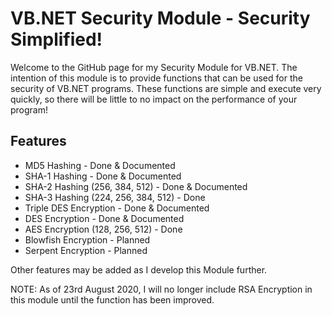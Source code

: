 # VB.NET Security Module - Security Simplified!
Welcome to the GitHub page for my Security Module for VB.NET. The intention of this module is to provide functions that can be used for the security of VB.NET programs. These functions are simple and execute very quickly, so there will be little to no impact on the performance of your program!

## Features

- MD5 Hashing - Done & Documented
- SHA-1 Hashing - Done & Documented
- SHA-2 Hashing (256, 384, 512) - Done & Documented
- SHA-3 Hashing (224, 256, 384, 512) - Done
- Triple DES Encryption - Done & Documented
- DES Encryption - Done & Documented
- AES Encryption (128, 256, 512) - Done
- Blowfish Encryption - Planned
- Serpent Encryption - Planned



Other features may be added as I develop this Module further.

NOTE: As of 23rd August 2020, I will no longer include RSA Encryption in this module until the function has been improved.
